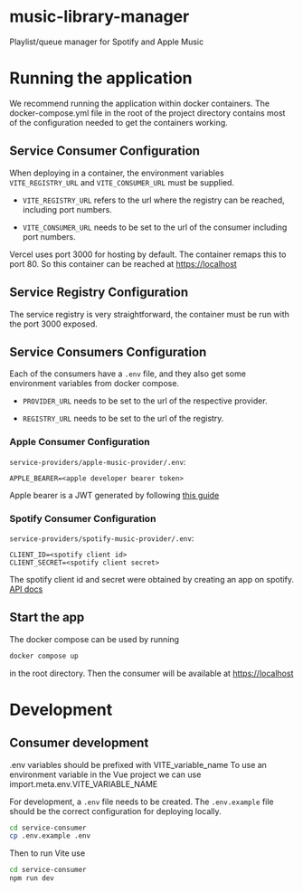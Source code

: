 # music-library-manager
Playlist/queue manager for Spotify and Apple Music


# Running the application
We recommend running the application within docker containers. 
The docker-compose.yml file in the root of the project directory contains most of the configuration needed to get the containers working.

## Service Consumer Configuration
When deploying in a container, the environment variables `VITE_REGISTRY_URL` and `VITE_CONSUMER_URL` must be supplied.

- `VITE_REGISTRY_URL` refers to the url where the registry can be reached, including port numbers.

- `VITE_CONSUMER_URL` needs to be set to the url of the consumer including port numbers.

Vercel uses port 3000 for hosting by default.
The container remaps this to port 80.
So this container can be reached at [https://localhost](https://localhost)

## Service Registry Configuration
The service registry is very straightforward, the container must be run with the port 3000 exposed.

## Service Consumers Configuration
Each of the consumers have a `.env` file, and they also get some environment variables from docker compose. 

- `PROVIDER_URL` needs to be set to the url of the respective provider.

- `REGISTRY_URL` needs to be set to the url of the registry.


### Apple Consumer Configuration
`service-providers/apple-music-provider/.env`:
~~~env
APPLE_BEARER=<apple developer bearer token>
~~~

Apple bearer is a JWT generated by following [this guide](https://developer.apple.com/documentation/applemusicapi/generating_developer_tokens)

### Spotify Consumer Configuration
`service-providers/spotify-music-provider/.env`:
~~~env
CLIENT_ID=<spotify client id>
CLIENT_SECRET=<spotify client secret>
~~~

The spotify client id and secret were obtained by creating an app on spotify. [API docs](https://developer.spotify.com/documentation/web-api/concepts/apps)

## Start the app
The docker compose can be used by running
~~~bash
docker compose up
~~~
in the root directory. Then the consumer will be available at [https://localhost](https://localhost)

# Development
## Consumer development
.env variables should be prefixed with VITE_variable_name
To use an environment variable in the Vue project we can use import.meta.env.VITE_VARIABLE_NAME

For development, a `.env` file needs to be created.
The `.env.example` file should be the correct configuration for deploying locally.

~~~bash
cd service-consumer
cp .env.example .env
~~~

Then to run Vite use
~~~bash
cd service-consumer
npm run dev
~~~

